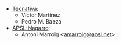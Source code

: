 - [Tecnativa](https://www.tecnativa.com):
  - Víctor Martínez
  - Pedro M. Baeza
- [APSL-Nagarro](https://apsl.tech):
  - Antoni Marroig \<<amarroig@apsl.net>\>
